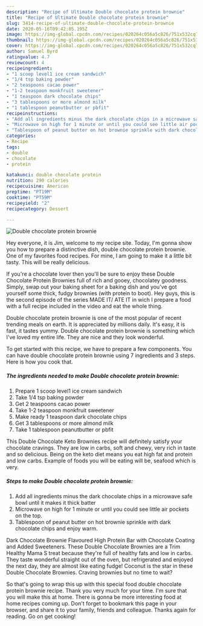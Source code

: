 ```yaml
---
description: "Recipe of Ultimate Double chocolate protein brownie"
title: "Recipe of Ultimate Double chocolate protein brownie"
slug: 3414-recipe-of-ultimate-double-chocolate-protein-brownie
date: 2020-05-16T09:42:05.195Z
image: https://img-global.cpcdn.com/recipes/020264c056a5c826/751x532cq70/double-chocolate-protein-brownie-recipe-main-photo.jpg
thumbnail: https://img-global.cpcdn.com/recipes/020264c056a5c826/751x532cq70/double-chocolate-protein-brownie-recipe-main-photo.jpg
cover: https://img-global.cpcdn.com/recipes/020264c056a5c826/751x532cq70/double-chocolate-protein-brownie-recipe-main-photo.jpg
author: Samuel Byrd
ratingvalue: 4.7
reviewcount: 4
recipeingredient:
- "1 scoop level1 ice cream sandwich"
- "1/4 tsp baking powder"
- "2 teaspoons cacao power"
- "1-2 teaspoon monkfruit sweetener"
- "1 teaspoon dark chocolate chips"
- "3 tablespoons or more almond milk"
- "1 tablespoon peanutbutter or pbfit"
recipeinstructions:
- "Add all ingredients minus the dark chocolate chips in a microwave safe bowl until it makes it thick batter"
- "Microwave on high for 1 minute or until you could see little air pockets on the top."
- "Tablespoon of peanut butter on hot brownie sprinkle with dark chocolate chips and enjoy warm."
categories:
- Recipe
tags:
- double
- chocolate
- protein

katakunci: double chocolate protein 
nutrition: 290 calories
recipecuisine: American
preptime: "PT19M"
cooktime: "PT59M"
recipeyield: "2"
recipecategory: Dessert

---
```



![Double chocolate protein brownie](https://img-global.cpcdn.com/recipes/020264c056a5c826/751x532cq70/double-chocolate-protein-brownie-recipe-main-photo.jpg)

Hey everyone, it is Jim, welcome to my recipe site. Today, I'm gonna show you how to prepare a distinctive dish, double chocolate protein brownie. One of my favorites food recipes. For mine, I am going to make it a little bit tasty. This will be really delicious.

If you&#39;re a chocolate lover then you&#39;ll be sure to enjoy these Double Chocolate Protein Brownies full of rich and gooey, chocolatey goodness. Simply, swap out your baking sheet for a baking dish and you&#39;ve got yourself some thick, fudgy brownies (with protein to boot). Hey guys, this is the second episode of the series MADE IT/ ATE IT in wich I prepare a food with a full recipe included in the video and eat the whole thing.

Double chocolate protein brownie is one of the most popular of recent trending meals on earth. It is appreciated by millions daily. It's easy, it is fast, it tastes yummy. Double chocolate protein brownie is something which I've loved my entire life. They are nice and they look wonderful.


To get started with this recipe, we have to prepare a few components. You can have double chocolate protein brownie using 7 ingredients and 3 steps. Here is how you cook that.

<!--inarticleads1-->

##### The ingredients needed to make Double chocolate protein brownie:

1. Prepare 1 scoop level1 ice cream sandwich
1. Take 1/4 tsp baking powder
1. Get 2 teaspoons cacao power
1. Take 1-2 teaspoon monkfruit sweetener
1. Make ready 1 teaspoon dark chocolate chips
1. Get 3 tablespoons or more almond milk
1. Take 1 tablespoon peanutbutter or pbfit


This Double Chocolate Keto Brownies recipe will definitely satisfy your chocolate cravings. They are low in carbs, soft and chewy, very rich in taste and so delicious. Being on the keto diet means you eat high fat and protein and low carbs. Example of foods you will be eating will be, seafood which is very. 

<!--inarticleads2-->

##### Steps to make Double chocolate protein brownie:

1. Add all ingredients minus the dark chocolate chips in a microwave safe bowl until it makes it thick batter
1. Microwave on high for 1 minute or until you could see little air pockets on the top.
1. Tablespoon of peanut butter on hot brownie sprinkle with dark chocolate chips and enjoy warm.


Dark Chocolate Brownie Flavoured High Protein Bar with Chocolate Coating and Added Sweeteners. These Double Chocolate Brownies are a Trim Healthy Mama S treat because they&#39;re full of healthy fats and low in carbs. They taste wonderful straight out of the oven, but refrigerated and enjoyed the next day, they are almost like eating fudge! Coconut is the star in these Double Chocolate Brownies. Craving brownies but no time to wait? 

So that's going to wrap this up with this special food double chocolate protein brownie recipe. Thank you very much for your time. I'm sure that you will make this at home. There is gonna be more interesting food at home recipes coming up. Don't forget to bookmark this page in your browser, and share it to your family, friends and colleague. Thanks again for reading. Go on get cooking!

